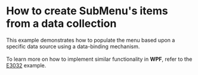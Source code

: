 # How to create SubMenu's items from a data collection


This example demonstrates how to populate the menu based upon a specific data source using a data-binding mechanism. <br /><br />To learn more on how to implement similar functionality in <strong>WPF</strong>, refer to the <a href="https://www.devexpress.com/Support/Center/p/E3032">E3032</a> example.

<br/>


